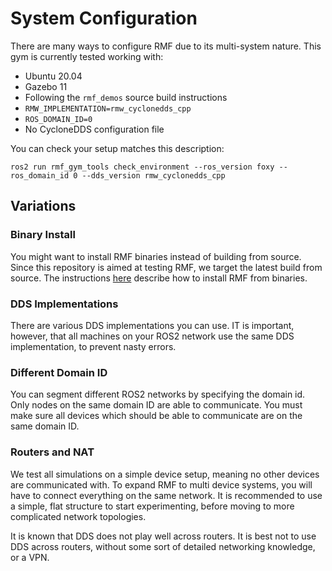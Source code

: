 # System Configuration

There are many ways to configure RMF due to its multi-system nature. This gym is currently tested working with:

* Ubuntu 20.04
* Gazebo 11
* Following the `rmf_demos` source build instructions
* `RMW_IMPLEMENTATION=rmw_cyclonedds_cpp`
* `ROS_DOMAIN_ID=0`
* No CycloneDDS configuration file

You can check your setup matches this description:
```
ros2 run rmf_gym_tools check_environment --ros_version foxy --ros_domain_id 0 --dds_version rmw_cyclonedds_cpp
```

## Variations

### Binary Install
You might want to install RMF binaries instead of building from source. Since this repository is aimed at testing RMF, we target the latest build from source. The instructions [here](https://osrf.github.io/ros2multirobotbook/intro.html?highlight=RMF#setup-sources-and-installation-of-rmf) describe how to install RMF from binaries.

### DDS Implementations
There are various DDS implementations you can use. IT is important, however, that all machines on your ROS2 network use the same DDS implementation, to prevent nasty errors.

### Different Domain ID
You can segment different ROS2 networks by specifying the domain id. Only nodes on the same domain ID are able to communicate. You must make sure all devices which should be able to communicate are on the same domain ID.

### Routers and NAT
We test all simulations on a simple device setup, meaning no other devices are communicated with. To expand RMF to multi device systems, you will have to connect everything on the same network. It is recommended to use a simple, flat structure to start experimenting, before moving to more complicated network topologies.

It is known that DDS does not play well across routers. It is best not to use DDS across routers, without some sort of detailed networking knowledge, or a VPN.
